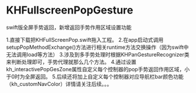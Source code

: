 # KHFullscreenPopGesture
swift版全屏手势返回，新增返回手势作用区域设置功能

1.直接下载把KHFullScreenPop.swift拖入工程。
2.在app启动式调用setupPopMethodExchange()方法进行相关runtime方法交换操作（因为swift中无法调用load等方法）
3.涉及到多手势处理时根据KHPanGestureRecognizer类来判断处理即可，手势代理就那么几个方法。
4.通过设置kh_interactivePopGesZone属性自定义每个控制器的pop手势返回作用区域，小于0时为全屏返回。
5.后续还将加上自定义每个控制器对应导航栏bar颜色功能（kh_customNavColor）详情请关注后续。。。

